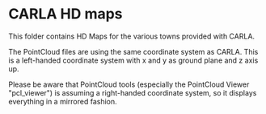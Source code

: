 CARLA HD maps
=============

This folder contains HD Maps for the various towns provided with CARLA.

The PointCloud files are using the same coordinate system as CARLA.
This is a left-handed coordinate system with x and y as ground plane and z axis up.

Please be aware that PointCloud tools (especially the PointCloud Viewer "pcl_viewer") is assuming
a right-handed coordinate system, so it displays everything in a mirrored fashion.
